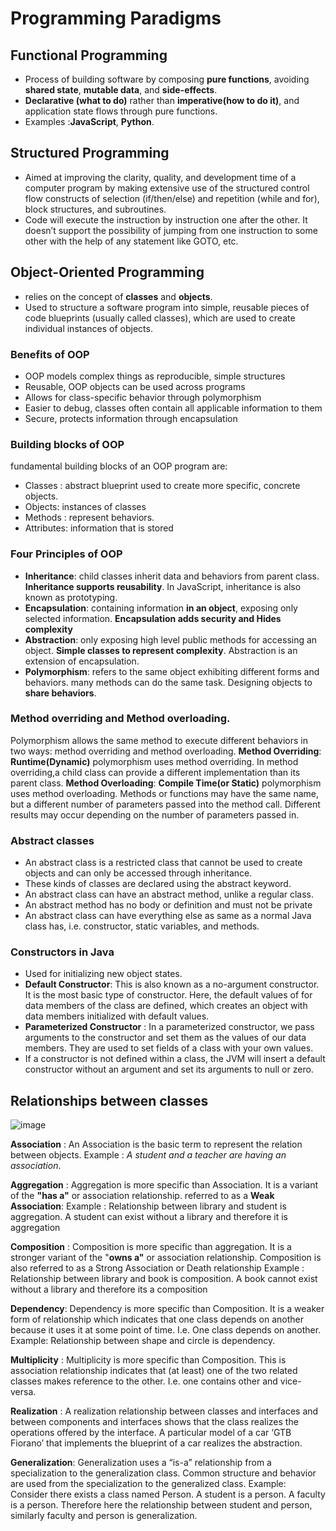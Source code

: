 # Programming Paradigms

## Functional Programming
- Process of building software by composing **pure functions**, avoiding **shared state**, **mutable data**, and **side-effects**. 
- **Declarative (what to do)** rather than **imperative(how to do it)**, and application state flows through pure functions. 
- Examples :**JavaScript**, **Python**.

## Structured Programming
- Aimed at improving the clarity, quality, and development time of a computer program by making extensive use of the structured control flow constructs of selection (if/then/else) and repetition (while and for), block structures, and subroutines.
- Code will execute the instruction by instruction one after the other. It doesn’t support the possibility of jumping from one instruction to some other with the help of any statement like GOTO, etc. 

## Object-Oriented Programming 
- relies on the concept of **classes** and **objects**.
- Used to structure a software program into simple, reusable pieces of code blueprints (usually called classes), which are used to create individual instances of objects.


### Benefits of OOP
- OOP models complex things as reproducible, simple structures
- Reusable, OOP objects can be used across programs
- Allows for class-specific behavior through polymorphism
- Easier to debug, classes often contain all applicable information to them
- Secure, protects information through encapsulation

### Building blocks of OOP
fundamental building blocks of an OOP program are:
- Classes : abstract blueprint used to create more specific, concrete objects. 
- Objects: instances of classes
- Methods : represent behaviors. 
- Attributes: information that is stored

### Four Principles of OOP
- **Inheritance**: child classes inherit data and behaviors from parent class. **Inheritance supports reusability**. In JavaScript, inheritance is also known as prototyping.
- **Encapsulation**: containing information **in an object**, exposing only selected information. **Encapsulation adds security and Hides complexity**
- **Abstraction**: only exposing high level public methods for accessing an object. **Simple classes to represent complexity**. Abstraction is an extension of encapsulation.
- **Polymorphism**: refers to the same object exhibiting different forms and behaviors. many methods can do the same task. Designing objects to **share behaviors**.

### Method overriding and Method overloading.
 Polymorphism allows the same method to execute different behaviors in two ways: method overriding and method overloading.
 **Method Overriding**: **Runtime(Dynamic)** polymorphism uses method overriding. In method overriding,a child class can provide a different implementation than its parent     class. 
 **Method Overloading**: **Compile Time(or Static)** polymorphism uses method overloading. Methods or functions may have the same name, but a different number of parameters     passed into the method call. Different results may occur depending on the number of parameters passed in.

### Abstract classes
- An abstract class is a restricted class that cannot be used to create objects and can only be accessed through inheritance.
- These kinds of classes are declared using the abstract keyword.
- An abstract class can have an abstract method, unlike a regular class.
- An abstract method has no body or definition and must not be private
- An abstract class can have everything else as same as a normal Java class has, i.e. constructor, static variables, and methods.

### Constructors in Java
-  Used for initializing new object states. 
-  **Default Constructor**: This is also known as a no-argument constructor. It is the most basic type of constructor. Here, the default values of for data members of the        class are defined, which creates an object with data members initialized with default values.
-  **Parameterized Constructor** : In a parameterized constructor, we pass arguments to the constructor and set them as the values of our data members. They are used to set      fields of a class with your own values.
-  If a constructor is not defined within a class, the JVM will insert a default constructor without an argument and set its arguments to null or zero.

## Relationships between classes

![image](https://user-images.githubusercontent.com/29313557/115466545-dedae100-a24d-11eb-9693-ec64c9a4cdb8.png)

**Association** : An Association is the basic term to represent the relation between objects. Example : _A student and a teacher are having an association_.

**Aggregation** : Aggregation is more specific than Association. It is a variant of the **"has a"** or association relationship. referred to as a **Weak Association**:  Example : Relationship between library and student is aggregation. A student can exist without a library and therefore it is aggregation

**Composition** : Composition is more specific than aggregation. It is a stronger variant of the "**owns a"** or association relationship. Composition is also referred to as a Strong Association or Death relationship Example : Relationship between library and book is composition. A book cannot exist without a library and therefore its a composition

**Dependency**: Dependency is more specific than Composition. It is a weaker form of relationship which indicates that one class depends on another because it uses it at some point of time. I.e. One class depends on another.  Example: Relationship between shape and circle is dependency.

**Multiplicity** : Multiplicity is more specific than Composition. This is association relationship indicates that (at least) one of the two related classes makes reference to the other. I.e. one contains other and vice-versa.

**Realization** : A realization relationship between classes and interfaces and between components and interfaces shows that the class realizes the operations offered by the interface. A particular model of a car ‘GTB Fiorano’ that implements the blueprint of a car realizes the abstraction.

**Generalization**: Generalization uses a “is-a” relationship from a specialization to the generalization class. Common structure and behavior are used from the specialization to the generalized class. Example: Consider there exists a class named Person. A student is a person. A faculty is a person. Therefore here the relationship between student and person, similarly faculty and person is generalization.



